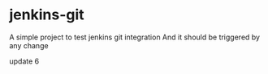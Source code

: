 # jenkins-git
A simple project to test jenkins git integration
And it should be triggered by any change

update 6
